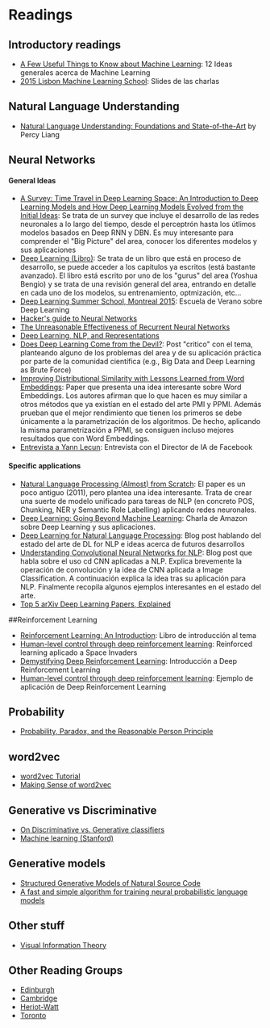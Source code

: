 # Readings

## Introductory readings
- [A Few Useful Things to Know about Machine Learning](https://homes.cs.washington.edu/~pedrod/papers/cacm12.pdf): 12 Ideas generales acerca de Machine Learning
- [2015 Lisbon Machine Learning School](http://lxmls.it.pt/2015/?page_id=24): Slides de las charlas

## Natural Language Understanding
- [Natural Language Understanding: Foundations and State-of-the-Art](http://icml.cc/2015/tutorials/icml2015-nlu-tutorial.pdf) by Percy Liang


## Neural Networks
#### General Ideas
- [A Survey: Time Travel in Deep Learning Space: An Introduction to Deep Learning Models and How Deep Learning Models Evolved from the Initial Ideas](http://arxiv.org/abs/1510.04781): Se trata de un survey que incluye el desarrollo de las redes neuronales a lo largo del tiempo, desde el perceptrón hasta los útlimos modelos basados en Deep RNN y DBN. Es muy interesante para comprender el "Big Picture" del area, conocer los diferentes modelos y sus aplicaciones
- [Deep Learning (Libro)](http://www.iro.umontreal.ca/~bengioy/dlbook/version-07-08-2015/dlbook.html): Se trata de un libro que está en proceso de desarrollo, se puede acceder a los capitulos ya escritos (está bastante avanzado). El libro está escrito por uno de los "gurus" del area (Yoshua Bengio) y se trata de una revisión general del area, entrando en detalle en cada uno de los modelos, su entrenamiento, optmización, etc...
- [Deep Learning Summer School, Montreal 2015](http://videolectures.net/deeplearning2015_montreal/): Escuela de Verano sobre Deep Learning
- [Hacker's guide to Neural Networks](http://karpathy.github.io/neuralnets/)
- [The Unreasonable Effectiveness of Recurrent Neural Networks](http://karpathy.github.io/2015/05/21/rnn-effectiveness/)
- [Deep Learning, NLP, and Representations](http://colah.github.io/posts/2014-07-NLP-RNNs-Representations/)
- [Does Deep Learning Come from the Devil?](http://www.kdnuggets.com/2015/10/deep-learning-vapnik-einstein-devil-yandex-conference.html): Post "critico" con el tema, planteando alguno de los problemas del area y de su aplicación práctica por parte de la comunidad científica (e.g., Big Data and Deep Learning as Brute Force)
- [Improving Distributional Similarity with Lessons Learned from Word Embeddings](https://levyomer.files.wordpress.com/2015/03/improving-distributional-similarity-tacl-2015.pdf): Paper que presenta una idea interesante sobre Word Embeddings. Los autores afirman que lo que hacen es muy similar a otros métodos que ya existían en el estado del arte PMI y PPMI. Además prueban que el mejor rendimiento que tienen los primeros se debe únicamente a la parametrización de los algoritmos. De hecho, aplicando la misma parametrización a PPMI, se consiguen incluso mejores resultados que con Word Embeddings.
- [Entrevista a Yann Lecun](https://www.newscientist.com/article/dn28456-im-going-to-make-facebooks-ai-predict-what-happen-in-videos/): Entrevista con el Director de IA de Facebook

#### Specific applications
- [Natural Language Processing (Almost) from Scratch](http://arxiv.org/abs/1103.0398): El paper es un poco antiguo (2011), pero plantea una idea interesante. Trata de crear una suerte de modelo unificado para tareas de NLP (en concreto POS, Chunking, NER y Semantic Role Labelling) aplicando redes neuronales.
- [Deep Learning: Going Beyond Machine Learning](https://www.youtube.com/watch?v=Ra6m70d3t0o): Charla de Amazon sobre Deep Learning y sus aplicaciones.
- [Deep Learning for Natural Language Processing](http://21ct.com/blog/deep-learning-for-natural-language-processing/): Blog post hablando del estado del arte de DL for NLP e ideas acerca de futuros desarrollos
- [Understanding Convolutional Neural Networks for NLP](http://www.kdnuggets.com/2015/11/understanding-convolutional-neural-networks-nlp.html): Blog post que habla sobre el uso cd CNN aplicadas a NLP. Explica brevemente la operación de convolución y la idea de CNN aplicada a Image Classification. A continuación explica la idea tras su aplicación para NLP. Finalmente recopila algunos ejemplos interesantes en el estado del arte.
- [Top 5 arXiv Deep Learning Papers, Explained](http://www.kdnuggets.com/2015/10/top-arxiv-deep-learning-papers-explained.html/2)

##Reinforcement Learning
- [Reinforcement Learning: An Introduction](http://people.inf.elte.hu/lorincz/Files/RL_2006/SuttonBook.pdf): Libro de introducción al tema
- [Human-level control through deep reinforcement learning](http://www.nature.com/nature/journal/v518/n7540/full/nature14236.html): Reinforced learning aplicado a Space Invaders
- [Demystifying Deep Reinforcement Learning](http://www.nervanasys.com/demystifying-deep-reinforcement-learning/): Introducción a Deep Reinforcement Learning
- [Human-level control through deep reinforcement learning](http://www.nature.com/nature/journal/v518/n7540/full/nature14236.html): Ejemplo de aplicación de Deep Reinforcement Learning

## Probability
- [Probability, Paradox, and the Reasonable Person Principle](http://nbviewer.ipython.org/url/norvig.com/ipython/Probability.ipynb)


## word2vec
- [word2vec Tutorial](http://rare-technologies.com/word2vec-tutorial/)
- [Making Sense of word2vec](http://rare-technologies.com/making-sense-of-word2vec/)

## Generative vs Discriminative
- [On Discriminative vs. Generative classifiers](http://ai.stanford.edu/~ang/papers/nips01-discriminativegenerative.pdf)
- [Machine learning (Stanford)](https://www.youtube.com/watch?v=qRJ3GKMOFrE)

## Generative models
- [Structured Generative Models of Natural Source Code](http://jmlr.org/proceedings/papers/v32/maddison14.pdf)
- [A fast and simple algorithm for training neural probabilistic
language models](https://www.cs.toronto.edu/~amnih/papers/ncelm.pdf)

## Other stuff
- [Visual Information Theory](http://colah.github.io/posts/2015-09-Visual-Information/)

## Other Reading Groups
- [Edinburgh](https://wiki.inf.ed.ac.uk/MLforNLP/WebHome)
- [Cambridge](http://www.wiki.cl.cam.ac.uk/rowiki/NaturalLanguage/ReadingGroup)
- [Heriot-Watt](https://sites.google.com/site/hwmlreadinggroup/)
- [Toronto](http://learning.cs.toronto.edu/mlreading.html)
